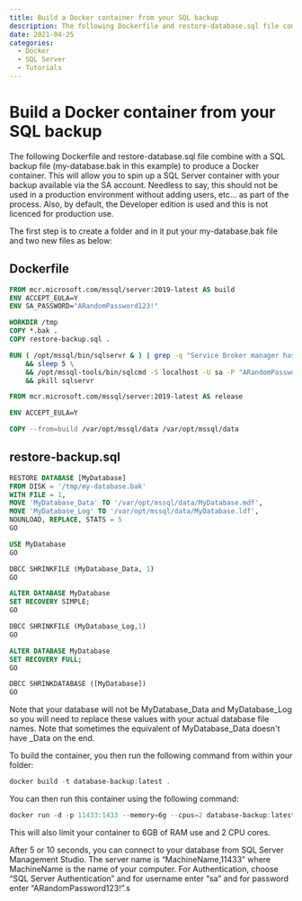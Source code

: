 ```yaml
---
title: Build a Docker container from your SQL backup
description: The following Dockerfile and restore-database.sql file combine with a SQL backup file (my-database.bak in this example) to produce a Docker container. This will allow you to spin up a SQL Server container with your backup available via the SA account. Needless to say, this should not be used in a production environment without adding users, etc… as part of the process. Also, by default, the Developer edition is used and this is not licenced for production use.
date: 2021-04-25
categories:
  - Docker
  - SQL Server
  - Tutorials
---
```

# Build a Docker container from your SQL backup

The following Dockerfile and restore-database.sql file combine with a SQL backup file (my-database.bak in this example) to produce a Docker container. This will allow you to spin up a SQL Server container with your backup available via the SA account. Needless to say, this should not be used in a production environment without adding users, etc… as part of the process. Also, by default, the Developer edition is used and this is not licenced for production use.

The first step is to create a folder and in it put your my-database.bak file and two new files as below:

## Dockerfile

```dockerfile
FROM mcr.microsoft.com/mssql/server:2019-latest AS build
ENV ACCEPT_EULA=Y
ENV SA_PASSWORD="ARandomPassword123!"

WORKDIR /tmp
COPY *.bak .
COPY restore-backup.sql .

RUN ( /opt/mssql/bin/sqlservr & ) | grep -q "Service Broker manager has started" \
    && sleep 5 \
    && /opt/mssql-tools/bin/sqlcmd -S localhost -U sa -P "ARandomPassword123!" -i /tmp/restore-backup.sql \
    && pkill sqlservr

FROM mcr.microsoft.com/mssql/server:2019-latest AS release

ENV ACCEPT_EULA=Y

COPY --from=build /var/opt/mssql/data /var/opt/mssql/data
```

## restore-backup.sql
  
```sql
RESTORE DATABASE [MyDatabase] 
FROM DISK = '/tmp/my-database.bak'
WITH FILE = 1,
MOVE 'MyDatabase_Data' TO '/var/opt/mssql/data/MyDatabase.mdf',
MOVE 'MyDatabase_Log' TO '/var/opt/mssql/data/MyDatabase.ldf',
NOUNLOAD, REPLACE, STATS = 5
GO

USE MyDatabase
GO

DBCC SHRINKFILE (MyDatabase_Data, 1)
GO

ALTER DATABASE MyDatabase
SET RECOVERY SIMPLE;  
GO  

DBCC SHRINKFILE (MyDatabase_Log,1)
GO

ALTER DATABASE MyDatabase
SET RECOVERY FULL;  
GO  

DBCC SHRINKDATABASE ([MyDatabase])
GO
```

Note that your database will not be MyDatabase_Data and MyDatabase_Log so you will need to replace these values with your actual database file names. Note that sometimes the equivalent of MyDatabase_Data doesn't have _Data on the end.

To build the container, you then run the following command from within your folder:

```powershell
docker build -t database-backup:latest .
```

You can then run this container using the following command:

```powershell
docker run -d -p 11433:1433 --memory=6g --cpus=2 database-backup:latest
```

This will also limit your container to 6GB of RAM use and 2 CPU cores.

After 5 or 10 seconds, you can connect to your database from SQL Server Management Studio. The server name is “MachineName,11433” where MachineName is the name of your computer. For Authentication, choose “SQL Server Authentication” and for username enter “sa” and for password enter “ARandomPassword123!”.s